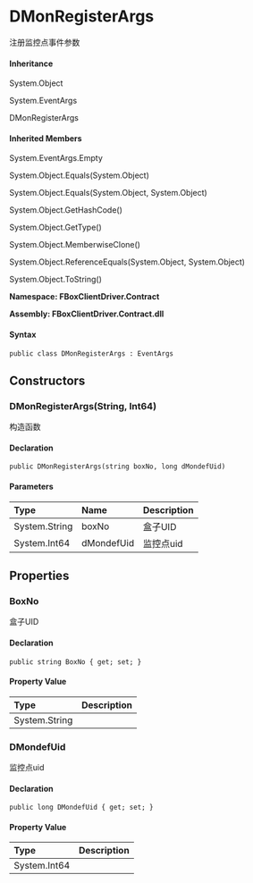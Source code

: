 # DMonRegisterArgs

注册监控点事件参数

#### Inheritance

System.Object

System.EventArgs

DMonRegisterArgs

#### Inherited Members

System.EventArgs.Empty

System.Object.Equals\(System.Object\)

System.Object.Equals\(System.Object, System.Object\)

System.Object.GetHashCode\(\)

System.Object.GetType\(\)

System.Object.MemberwiseClone\(\)

System.Object.ReferenceEquals\(System.Object, System.Object\)

System.Object.ToString\(\)

**Namespace: FBoxClientDriver.Contract**

**Assembly: FBoxClientDriver.Contract.dll**

#### Syntax <a id="FBoxClientDriver_Contract_DMonRegisterArgs_syntax"></a>

```text
public class DMonRegisterArgs : EventArgs
```

## Constructors <a id="constructors"></a>

### DMonRegisterArgs\(String, Int64\) <a id="FBoxClientDriver_Contract_DMonRegisterArgs__ctor_System_String_System_Int64_"></a>

构造函数

#### Declaration

```text
public DMonRegisterArgs(string boxNo, long dMondefUid)
```

#### Parameters

| Type | Name | Description |
| :--- | :--- | :--- |
| System.String | boxNo | 盒子UID |
| System.Int64 | dMondefUid | 监控点uid |

## Properties <a id="properties"></a>

### BoxNo <a id="FBoxClientDriver_Contract_DMonRegisterArgs_BoxNo"></a>

盒子UID

#### Declaration

```text
public string BoxNo { get; set; }
```

#### Property Value

| Type | Description |
| :--- | :--- |
| System.String |  |

### DMondefUid <a id="FBoxClientDriver_Contract_DMonRegisterArgs_DMondefUid"></a>

监控点uid

#### Declaration

```text
public long DMondefUid { get; set; }
```

#### Property Value

| Type | Description |
| :--- | :--- |
| System.Int64 |  |

